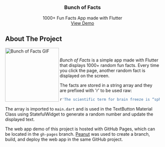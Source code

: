 <div id="top"></div>

  <h3 align="center">Bunch of Facts</h3>

  <p align="center">
    1000+ Fun Facts App made with Flutter
    <br />
    <a href="https://www.rodrigoakio.com/bunch-of-facts">View Demo</a>
  </p>
</div>

## About The Project
<div >
<img align="left" src="https://i.imgur.com/JnbKufz.gif"  alt="Bunch of Facts GIF" width="175"/>  
</div>

 <br />

*Bunch of Facts* is a simple app made with Flutter that displays 1000+ random fun facts. Every time you click the page, another random fact is displayed on the screen. 

The facts are stored in a string array and they are prefixed with 'r' to be used raw:
```dart
r'The scientific term for brain freeze is “sphenopalatine ganglioneuralgia”.',
```

The array is imported to `main.dart` and is used in the TextButton Material Class using StatefulWidget to generate a random number and update the displayed text. 

The web app demo of this project is hosted with GitHub Pages, which can be located in the `gh-pages` branch. [Peanut](https://github.com/kevmoo/peanut.dart) was used to create a branch, build, and deploy the web app in the same GitHub project.
